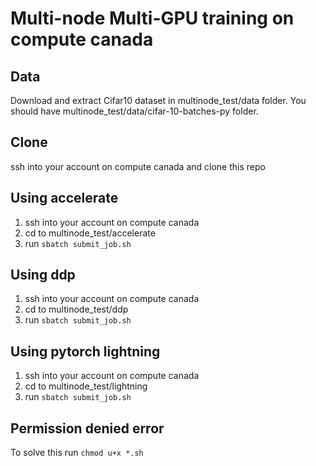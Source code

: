 # Multi-node Multi-GPU training on compute canada

## Data
Download and extract Cifar10 dataset in multinode_test/data folder. You should have multinode_test/data/cifar-10-batches-py folder. 

## Clone
ssh into your account on compute canada and clone this repo

## Using accelerate
1. ssh into your account on compute canada
2. cd to multinode_test/accelerate
3. run `sbatch submit_job.sh`

## Using ddp
1. ssh into your account on compute canada
2. cd to multinode_test/ddp
3. run `sbatch submit_job.sh`

## Using pytorch lightning
1. ssh into your account on compute canada
2. cd to multinode_test/lightning
3. run `sbatch submit_job.sh`

## Permission denied error

To solve this run `chmod u+x *.sh`

